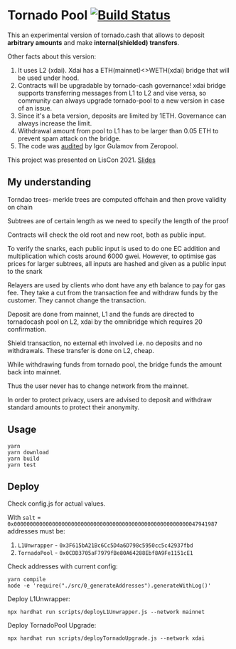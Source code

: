 # Tornado Pool [![Build Status](https://github.com/tornadocash/tornado-pool/workflows/build/badge.svg)](https://github.com/tornadocash/tornado-pool/actions)

This an experimental version of tornado.cash that allows to deposit **arbitrary amounts** and make **internal(shielded) transfers**.

Other facts about this version:

1. It uses L2 (xdai). Xdai has a ETH(mainnet)<>WETH(xdai) bridge that will be used under hood.
2. Contracts will be upgradable by tornado-cash governance! xdai bridge supports transferring messages from L1 to L2 and vise versa, so community can always upgrade tornado-pool to a new version in case of an issue.
3. Since it's a beta version, deposits are limited by 1ETH. Governance can always increase the limit.
4. Withdrawal amount from pool to L1 has to be larger than 0.05 ETH to prevent spam attack on the bridge.
5. The code was [audited](./resources/Zeropool-Tornado.pool-audit.pdf) by Igor Gulamov from Zeropool.

This project was presented on LisCon 2021. [Slides](https://docs.google.com/presentation/d/1CbI6fiWvgwoD_1ahcSR62wD7V4TdSzkdL2RwAeMPagQ/edit#slide=id.gf731d8850e_0_133)


## My understanding

Torndao trees- merkle trees are computed offchain and then prove validity on chain 

Subtrees are of certain length as we need to specify the length of the proof

Contracts will check the old root and new root, both as public input.

To verify the snarks, each public input is used to do one EC addition and multiplication which costs around 6000 gwei. However, to optimise gas prices for larger subtrees, all inputs are hashed and given as a public input to the snark



Relayers are used by clients who dont have any eth balance to pay for gas fee. They take a cut from the transaction fee and withdraw funds by the customer. They cannot change the transaction.

Deposit are done from mainnet, L1 and the funds are directed to tornadocash pool on L2, xdai by the omnibridge which requires 20 confirmation.

Shield transaction, no external eth involved i.e. no deposits and no withdrawals. These transfer is done on L2, cheap.

While withdrawing funds from tornado pool, the bridge funds the amount back into mainnet.

Thus the user never has to change network from the mainnet.

In order to protect privacy, users are advised to deposit and withdraw standard amounts to protect their anonymity.


## Usage

```shell
yarn
yarn download
yarn build
yarn test
```

## Deploy

Check config.js for actual values.

With `salt` = `0x0000000000000000000000000000000000000000000000000000000047941987` addresses must be:

1. `L1Unwrapper` - `0x3F615bA21Bc6Cc5D4a6D798c5950cc5c42937fbd`
2. `TornadoPool` - `0x0CDD3705aF7979fBe80A64288Ebf8A9Fe1151cE1`

Check addresses with current config:

```shell
yarn compile
node -e 'require("./src/0_generateAddresses").generateWithLog()'
```

Deploy L1Unwrapper:

```shell
npx hardhat run scripts/deployL1Unwrapper.js --network mainnet
```

Deploy TornadoPool Upgrade:

```shell
npx hardhat run scripts/deployTornadoUpgrade.js --network xdai
```
